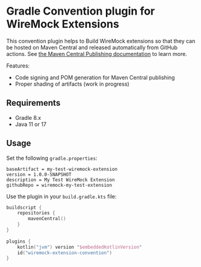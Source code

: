 # Gradle Convention plugin for WireMock Extensions

This convention plugin helps to Build WireMock extensions
so that they can be hosted on Maven Central and
released automatically from GitHub actions.
See [the Maven Central Publishing documentation](https://github.com/wiremock/community/blob/main/infra/maven-central.md) to learn more.

Features:

- Code signing and POM generation for Maven Central publishing
- Proper shading of artifacts (work in progress)

## Requirements

- Gradle 8.x
- Java 11 or 17

## Usage

Set the following `gradle.properties`:

```properties
baseArtifact = my-test-wiremock-extension
version = 1.0.0-SNAPSHOT
description = My Test WireMock Extension
githubRepo = wiremock-my-test-extension 
```

Use the plugin in your `build.gradle.kts` file:

```kotlin
buildscript {
    repositories {
        mavenCentral()
    }
}
        
plugins {
    kotlin("jvm") version "$embeddedKotlinVersion"
    id("wiremock-extension-convention")
}
```
